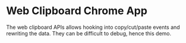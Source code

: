 Web Clipboard Chrome App
=========

The web clipboard APIs allows hooking into copy/cut/paste events and rewriting the data. They can be difficult to debug, hence this demo.
